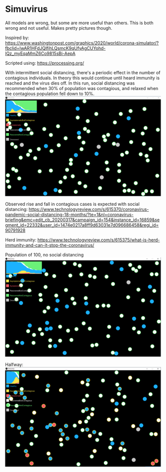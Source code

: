 # Simuvirus
All models are wrong, but some are more useful than others. This is both wrong and not useful. Makes pretty pictures though.

Inspired by: https://www.washingtonpost.com/graphics/2020/world/corona-simulator/?fbclid=IwAR1HFdJQIfihLQsmcK9qUfyAgCUYohd-lQz_myEqaMmZ6Co9815sBi-AepA

Scripted using: https://processing.org/

With intermittent social distancing, there's a periodic effect in the number of contagious individuals. In theory this would continue until heard immunity is reached and the virus dies off.
In this run, social distancing was recommended when 30% of population was contagious, and relaxed when the contagious population fell down to 10%.
<img src="img/social-distancing.png">

Observed rise and fall in contagious cases is expected with social distancing:
https://www.technologyreview.com/s/615370/coronavirus-pandemic-social-distancing-18-months/?te=1&nl=coronavirus-briefing&emc=edit_cb_20200317&campaign_id=154&instance_id=16859&segment_id=22332&user_id=1474e0217a8ff9d63031e7d096686458&regi_id=90791928

Herd immunity:
https://www.technologyreview.com/s/615375/what-is-herd-immunity-and-can-it-stop-the-coronavirus/

Population of 100, no social distancing
<img src="img/ex2.png">

Halfway: 
<img src="img/ex3.png">